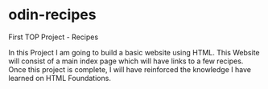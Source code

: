 # odin-recipes
First TOP Project - Recipes

In this Project I am going to build a basic website using HTML. This Website will consist of a main index page which will have links to a few recipes. Once this project is complete, I will have reinforced the knowledge I have learned on HTML Foundations. 
